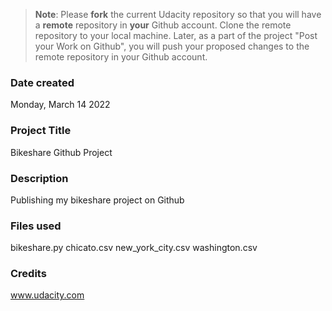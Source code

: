>**Note**: Please **fork** the current Udacity repository so that you will have a **remote** repository in **your** Github account. Clone the remote repository to your local machine. Later, as a part of the project "Post your Work on Github", you will push your proposed changes to the remote repository in your Github account.

### Date created
Monday, March 14 2022

### Project Title
Bikeshare Github Project

### Description
Publishing my bikeshare project on Github

### Files used
bikeshare.py
chicato.csv
new_york_city.csv
washington.csv

### Credits
www.udacity.com

